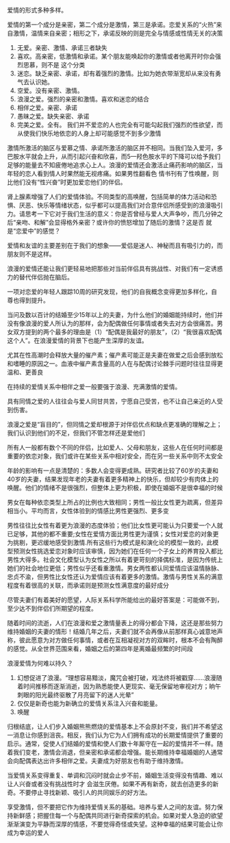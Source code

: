 爱情的形式多种多样。

爱情的第一个成分是亲密，第二个成分是激情，第三是承诺。恋爱关系的“火热”来自激情，温情来自亲密；相形之下，承诺反映的则是完全与情感或性情无关的决策

1. 无爱。亲密、激情、承诺三者缺失
2. 喜欢。高亲密，低激情和承诺。某个朋友能唤起你的激情或者他离开时你会强烈思慕，则不是 这个分类
3. 迷恋。缺乏亲密、承诺，却有着强烈的激情。比如为她衣带渐宽却从来没有勇气去认识她。
4. 空爱。没有亲密、激情。
5. 浪漫之爱。强烈的亲密和激情。喜欢和迷恋的结合
6. 相伴之爱。亲密、承诺
7. 愚昧之爱。缺失亲密、承诺
8. 完美之爱。全有。
我们并不爱恋的人也完全有可能勾起我们强烈的性欲望，而从使我们快乐地依恋的人身上却可能感觉不到多少激情

激情所激活的脑区与爱慕之情、承诺所激活的脑区并不相同。当我们坠入爱河，多巴胺水平就会上升，从而引起兴奋和欣喜，而5—羟色胺水平的下降可以给予我们足够的能量去不知疲倦地追求心上人。浪漫的爱情还会激活止痛药影响的脑区，当年轻的恋人看到情人时果然能无视疼痛。如果男性翻看色 情书刊有了性唤醒，则比他们没有“性兴奋”时更加爱恋他们的伴侣。

肾上腺素增强了人们的爱情体验。不同类型的高唤醒，包括简单的体力活动和恐惧、厌恶、快乐等情绪状态，似乎都可以提高我们对合意伴侣所感受到的浪漫吸引力。请思考一下它对于我们生活的意义：你是否曾经与爱人大声争吵，而几分钟之后“亲吻、和解”会显得格外亲密？或许你的愤怒增加了随后的激情？这是否 就是“恋爱中”的感觉？

爱情和友谊的主要差别在于我们的想象——爱侣是迷人、神秘而且有吸引力的，而朋友则不是这样。

浪漫的爱情还能让我们更轻易地把那些对当前伴侣具有挑战性、对我们有一定诱惑力的替代伴侣抛在脑后。

一项对恋爱的年轻人跟踪10周的研究发现，他们的自我概念变得更加多样化，自尊也得到提升。

当问及数以百计的结婚至少15年以上的夫妻，为什么他们的婚姻能持续时，他们并没有像浪漫的爱人所认为的那样，会为配偶做任何事情或者失去对方会很痛苦。男女双方提到的两个最多的理由是（1）“配偶是我最好的朋友”，（2）“我很喜欢配偶这个人”。在浪漫爱情的背景下也能产生深厚的友谊。

尤其在性高潮时会释放大量的催产素；催产素可能正是夫妻在做爱之后会感到放松和嗜睡的原因之一。血液中催产素含量高的人在与配偶讨论棘手问题时往往显得更温和、更善良

在持续的爱情关系中相伴之爱一般要强于浪漫、充满激情的爱情。

具有同情之爱的人往往会与爱人同甘共苦，宁愿自己受苦，也不让自己亲近的人受到伤害。

浪漫之爱是“盲目的”，但同情之爱却根源于对伴侣优点和缺点更准确的理解之上；我们认识到他们的不足，但我们不管怎样还是爱他们

所有人一般都有数个不同的伴侣，比如爱人、父母和朋友，这些人在任何时间都是重要的依恋对象，我们或许在某些关系中相对安全，而在另一些关系中则不太安全

年龄的影响有一点是清楚的：多数人会变得更成熟。研究者比较了60岁的夫妻和40岁的夫妻，结果发现年老的夫妻有着更多精神上的快乐，但却较少有肉体上的唤醒。他们的情绪不是很强烈，但整体上更为积极，即使在婚姻不是很幸福的时候

男女在每种依恋类型上所占的比例也大致相同；男性一般比女性更为疏离，但差异相当小。平均而言，女性体验到的情感比男性更强烈、更多变

男性往往比女性有着更为浪漫的态度体验；他们比女性更可能认为只要爱一个人就已足够，其他的都不重要;女性在爱情方面比男性更为谨慎；女性对爱恋的对象更为挑剔，更迟缓地感受到激情.所有这些行为模式是和演化论的模型一致的，此模型预测女性挑选爱恋对象时应该审慎，因为她们在任何一个子女上的养育投入都比男性大得多。社会文化模型认为女性之所以有着更苛刻的择偶标准，是因为传统上她们的社会地位更低；男性似乎还看重激情。男女两性都认同爱情应该温情脉脉、忠贞不渝，但男性比女性还认为爱情应该有着更多的激情。激情与男性关系的满意程度有着很高的关联，而承诺则是预测女性满意度的最好成分

尽管夫妻们有着美好的愿望，人际关系科学所能给出的最好答案是：可能做不到，至少达不到伴侣们所期望的程度。

随着时间的流逝，人们在浪漫和爱之激情量表上的得分都会下降，这还是那些努力维持婚姻的夫妻的情形！结婚几年之后，夫妻们就不会再像从前那样真心诚意地声称，彼此愿意为对方做任何事情，或者在互相凝视对方的双眸时，根本不会有陶醉的感觉。从全世界范围来看，婚姻之后的第四年是离婚最频繁的时间段


浪漫爱情为何难以持久？
1. 幻想促进了浪漫。“理想容易黯淡，魔咒会被打破，戏法终将被戳穿……浪漫随着时间推移而逐渐消逝，因为熟悉能使人更现实、毫无保留地审视对方；晌午刺眼的阳光最终驱散了月亮留下的迷人光晕”
2. 仅仅是新奇也能为新确立的爱情关系注入兴奋和能量。
3. 唤醒

归根结底，让人们步入婚姻熊熊燃烧的爱情基本上不会原封不变，我们并不希望这一消息让你感到沮丧。相反，我们认为它为人们拥有成功的长期爱情提供了重要的启示。通常，促使人们结婚的爱情和使人们数十年厮守在一起的爱情并不一样。随着我们变老，激情会消退，但亲密和承诺都会增强。能长期维持幸福婚姻的人通常会向配偶表达出许多相伴之爱。夫妻成为好朋友也有助于维持激情。

当爱情关系变得重复、单调和沉闷时就会止步不前，婚姻生活变得没有情趣、难以让人兴奋或者没有挑战性时才 会滋生厌倦。如果不再有新奇，就去创造更多的新奇。不要停止寻找新颖、吸引人的共同娱乐的好方法。

享受激情，但不要把它作为维持爱情关系的基础。培养与爱人之间的友谊。努力保持新鲜感；把握住每一个与配偶共同进行新奇探索的机会。如果对爱人急迫的欲望渐渐演变为平静而深厚的情感，不要觉得奇怪或失望。这种幸福的结果可能会让你成为幸运的爱人